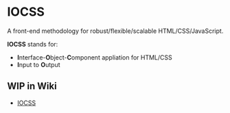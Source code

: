 # IOCSS

A front-end methodology for robust/flexible/scalable HTML/CSS/JavaScript.

**IOCSS** stands for:

* **I**nterface-**O**bject-**C**omponent appliation for HTML/CSS
* **I**nput to **O**utput

## WIP in Wiki

* [IOCSS](https://github.com/iocss/iocss/wiki)
